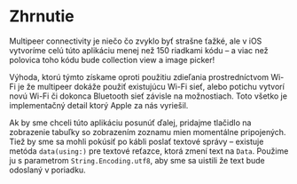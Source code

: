# Zhrnutie

Multipeer connectivity je niečo čo zvyklo byť strašne ťažké, ale v iOS vytvoríme celú túto aplikáciu menej než 150 riadkami kódu – a viac než polovica toho kódu bude collection view a image picker!

Výhoda, ktorú týmto získame oproti použitiu zdieľania prostredníctvom Wi-Fi je že multipeer dokáže použiť existujúcu Wi-Fi sieť, alebo potichu vytvorí novú Wi-Fi či dokonca Bluetooth sieť závisle na možnostiach. Toto všetko je implementačný detail ktorý Apple za nás vyriešil.

Ak by sme chceli túto aplikáciu posunúť ďalej, pridajme tlačidlo na zobrazenie tabuľky so zobrazením zoznamu mien momentálne pripojených. Tiež by sme sa mohli pokúsiť po kábli poslať textové správy – existuje metóda `data(using:)` pre textové reťazce, ktorá zmení text na `Data`. Použime ju s parametrom `String.Encoding.utf8`, aby sme sa uistili že text bude odoslaný v poriadku.
